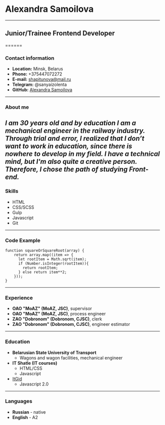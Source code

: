 # Alexandra Samoilova
------


## Junior/Trainee Frontend Developer
======


### Contact information


+ **Location:** Minsk, Belarus
+ **Phone:** +375447072272
+ **E-mail:** shapitunova@mail.ru
+ **Telegram:** @sanyaizolenta
+ **GitHub:** [Alexandra Samoilova](https://github.com/Alexandra992)
------


### About me


*I am 30 years old and by education I am a mechanical engineer in the railway industry. Through trial and error, I realized that I don’t want to work in education, since there is nowhere to develop in my field. I have a technical mind, but I'm also quite a creative person. Therefore, I chose the path of studying Front-end.*
------


### Skills


+ HTML
+ CSS/SCSS
+ Gulp
+ Javascript
+ Git
------


### Code Example


```
function squareOrSquareRoot(array) {
    return array.map((item => {
      let rootItem = Math.sqrt(item);
      if (Number.isInteger(rootItem)){
        return rootItem;
      } else return item**2;
    }));
}
```
------


### Experience


+ **OAO "MoAZ" (MoAZ, JSC)**, supervisor
+ **OAO "MoAZ" (MoAZ, JSC)**, process engineer
+ **ZAO "Dobronom" (Dobronom, CJSC)**, clerk
+ **ZAO "Dobronom" (Dobronom, CJSC)**, engineer estimator
------


### Education


+ **Belarusian State University of Transport**
    * Wagons and wagon facilities, mechanical engineer
+ **IT Shatle (IT courses)**
    * HTML/CSS
    * Javascript
+ [ItGid](https://itgid.info/course/javascript-2)
    * Javascript 2.0
------


### Languages


+ **Russian** - native
+ **English** - A2
